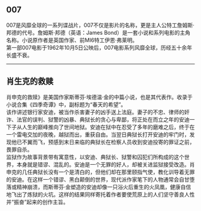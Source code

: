 ## 007
007是风靡全球的一系列谍战片，007不仅是影片的名称，更是主人公特工詹姆斯·邦德的代号。詹姆斯·邦德（英语：James Bond）是一套小说和系列电影的主角名称。小说原作者是英国作家、前MI6特工伊恩·弗莱明。  
第一部007电影于1962年10月5日公映后，007电影系列风靡全球，历经五十余年长盛不衰。
***

## 肖生克的救赎
肖申克的救赎》是美国作家斯蒂芬·埃德温·金的中篇小说，也是其代表作。收录于小说合集《四季奇谭》中，副标题为“春天的希望”。   
该作讲述银行家安迪，被当作杀害妻子的凶手送上法庭。妻子的不忠、律师的奸诈、法官的误判、狱警的凶暴、典狱长的贪心与卑鄙，将正处在而立之年的安迪一下子从人生的巅峰推向了世间地狱。安迪在狱中在忍受了多年的磨难之后，终于在一个雷电交加的夜晚，越狱而出，重获自由。当翌日典狱长打开安迪的牢门时，发现他已不翼而飞，预感到末日来临的典狱长在检察人员收到安迪投寄的罪证之前，畏罪自杀。  
监狱作为故事背景带有寓意性，以安迪、典狱长、狱警和囚犯们所构成的这个世界，本身就是错谬、混乱的。安迪是一个无罪的好人，却被关进监狱接受改造。肖申克的几任典狱长没有一个是清白的，但他们却在那里颐指气使，教化训导着无罪的安迪。在这样一个错谬、黑白颠倒的世界，现代派作家笔下的人物通常会自甘堕落或精神崩溃，而斯蒂芬·金塑造的安迪却像一只浴火后重生的火凤凰，健康自信地飞出了炼狱的火坑。这样的结果同样寄托着作者要使荒原上的人们坚守善良人性并“振奋”起来的创作主旨。 

